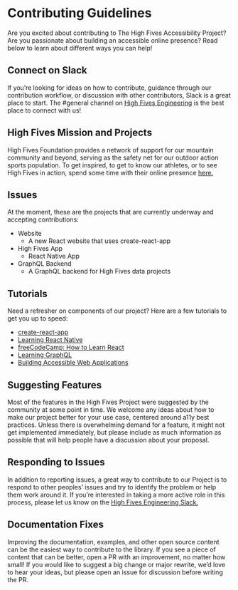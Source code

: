 # Contributing Guidelines

Are you excited about contributing to The High Fives Accessibility Project? Are you passionate about building an accessible online presence?  Read below to learn about different ways you can help!

## Connect on Slack
If you’re looking for ideas on how to contribute, guidance through our contribution workflow, or discussion with other contributors, Slack is a great place to start. The #general channel on [High Fives Engineering](https://join.slack.com/t/highfivesengineering/shared_invite/enQtNDE2ODUxNjMwNjEzLTM1NjA4Mjc3NDYxOGNkM2UwMmVhYmQ4MWFhMWI0ZTc1MGY4NWQzYjAxNWE1NDAyNGNlMTRlMTA4ZmY0NTYzYzY) is the best place to connect with us!

## High Fives Mission and Projects
High Fives Foundation provides a network of support for our mountain community and beyond, serving as the safety net for our outdoor action sports population. To get inspired, to get to know our athletes, or to see High Fives in action, spend some time with their online presence [here.](https://highfivesfoundation.org/) 

## Issues
At the moment, these are the projects that are currently underway and accepting contributions:

  * Website
    * A new React website that uses create-react-app
* High Fives App
    * React Native App
* GraphQL Backend
    * A GraphQL backend for High Fives data projects

## Tutorials
Need a refresher on components of our project? Here are a few tutorials to get you up to speed:
* [create-react-app](https://egghead.io/lessons/react-use-create-react-app-to-setup-a-simple-react-app)
* [Learning React Native](https://www.lynda.com/React-js-tutorials/Learning-React-Native/577374-2.html?srchtrk=index%3a1%0alinktypeid%3a2%0aq%3areact%0apage%3a2%0as%3arelevance%0asa%3atrue%0aproducttypeid%3a2)
* [freeCodeCamp: How to Learn React](https://medium.freecodecamp.org/learning-react-roadmap-from-scratch-to-advanced-bff7735531b6)
* [Learning GraphQL](https://www.linkedin.com/learning/learning-graphql)
* [Building Accessible Web Applications](https://egghead.io/courses/start-building-accessible-web-applications-today)

## Suggesting Features
Most of the features in the High Fives Project were suggested by the community at some point in time. We welcome any ideas about how to make our project better for your use case, centered around a11y best practices. Unless there is overwhelming demand for a feature, it might not get implemented immediately, but please include as much information as possible that will help people have a discussion about your proposal.

## Responding to Issues
In addition to reporting issues, a great way to contribute to our Project is to respond to other peoples’ issues and try to identify the problem or help them work around it. If you’re interested in taking a more active role in this process, please let us know on the [High Fives Engineering Slack.](https://join.slack.com/t/highfivesengineering/shared_invite/enQtNDE2ODUxNjMwNjEzLTM1NjA4Mjc3NDYxOGNkM2UwMmVhYmQ4MWFhMWI0ZTc1MGY4NWQzYjAxNWE1NDAyNGNlMTRlMTA4ZmY0NTYzYzY)

## Documentation Fixes
Improving the documentation, examples, and other open source content can be the easiest way to contribute to the library. If you see a piece of content that can be better, open a PR with an improvement, no matter how small! If you would like to suggest a big change or major rewrite, we’d love to hear your ideas, but please open an issue for discussion before writing the PR.

